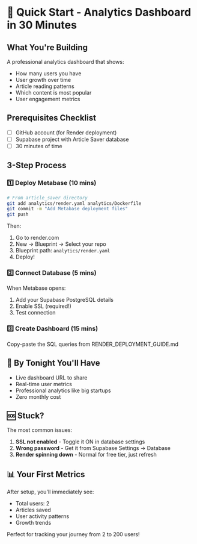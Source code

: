 # 🚀 Quick Start - Analytics Dashboard in 30 Minutes

## What You're Building
A professional analytics dashboard that shows:
- How many users you have
- User growth over time
- Article reading patterns
- Which content is most popular
- User engagement metrics

## Prerequisites Checklist
- [ ] GitHub account (for Render deployment)
- [ ] Supabase project with Article Saver database
- [ ] 30 minutes of time

## 3-Step Process

### 1️⃣ Deploy Metabase (10 mins)
```bash
# From article_saver directory
git add analytics/render.yaml analytics/Dockerfile
git commit -m "Add Metabase deployment files"
git push
```

Then:
1. Go to render.com
2. New → Blueprint → Select your repo
3. Blueprint path: `analytics/render.yaml`
4. Deploy!

### 2️⃣ Connect Database (5 mins)
When Metabase opens:
1. Add your Supabase PostgreSQL details
2. Enable SSL (required!)
3. Test connection

### 3️⃣ Create Dashboard (15 mins)
Copy-paste the SQL queries from RENDER_DEPLOYMENT_GUIDE.md

## 🎯 By Tonight You'll Have
- Live dashboard URL to share
- Real-time user metrics
- Professional analytics like big startups
- Zero monthly cost

## 🆘 Stuck?
The most common issues:
1. **SSL not enabled** - Toggle it ON in database settings
2. **Wrong password** - Get it from Supabase Settings → Database
3. **Render spinning down** - Normal for free tier, just refresh

## 📊 Your First Metrics
After setup, you'll immediately see:
- Total users: 2
- Articles saved
- User activity patterns
- Growth trends

Perfect for tracking your journey from 2 to 200 users!